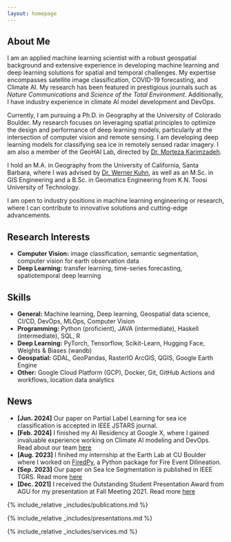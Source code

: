 ```yaml
---
layout: homepage
---
```


## About Me

I am an applied machine learning scientist with a robust geospatial background and extensive experience in developing machine learning and deep learning solutions for spatial and temporal challenges. My expertise encompasses satellite image classification, COVID-19 forecasting, and Climate AI. My research has been featured in prestigious journals such as _Nature Communications_ and _Science of the Total Environment_. Additionally, I have industry experience in climate AI model development and DevOps.

Currently, I am pursuing a Ph.D. in Geography at the University of Colorado Boulder. My research focuses on leveraging spatial principles to optimize the design and performance of deep learning models, particularly at the intersection of computer vision and remote sensing. I am developing deep learning models for classifying sea ice in remotely sensed radar imagery. I am also a member of the GeoHAI Lab, directed by [Dr. Morteza Karimzadeh](https://www.colorado.edu/geography/morteza-karimzadeh).

I hold an M.A. in Geography from the University of California, Santa Barbara, where I was advised by [Dr. Werner Kuhn](https://people.geog.ucsb.edu/~kuhn/), as well as an M.Sc. in GIS Engineering and a B.Sc. in Geomatics Engineering from K.N. Toosi University of Technology.

I am open to industry positions in machine learning engineering or research, where I can contribute to innovative solutions and cutting-edge advancements.

## Research Interests

- **Computer Vision:** image classification, semantic segmentation, computer vision for earth observation data
- **Deep Learning:** transfer learning, time-series forecasting, spatiotemporal deep learning

## Skills
- **General:**	Machine learning, Deep learning, Geospatial data science, CI/CD, DevOps, MLOps, Computer Vision
- **Programming:**	Python (proficient), JAVA (intermediate), Haskell (intermediate), SQL, R
- **Deep Learning:**	PyTorch, Tensorflow, Scikit-Learn, Hugging Face, Weights & Biases (wandb)
- **Geospatial:**	GDAL, GeoPandas, RasterIO ArcGIS, QGIS, Google Earth Engine
- **Other:**	Google Cloud Platform (GCP), Docker, Git, GitHub Actions and workflows, location data analytics

## News

- **[Jun. 2024]** Our paper on Partial Label Learning for sea ice classification is accepted in IEEE JSTARS journal.
- **[Feb. 2024]** I finished my AI Residency at Google X, where I gained invaluable experience working on Climate AI modeling and DevOps. Read about our team [here](https://x.company/projects/bellwether/)
- **[Aug. 2023]** I finihed my internship at the Earth Lab at CU Boulder where I worked on [FiredPy](https://earthlab.colorado.edu/blog/fired-fire-event-dilineation), a Python package for Fire Event Dilineation.
- **[Sep. 2023]** Our paper on Sea Ice Segmentation is published in IEEE TGRS. Read more [here](https://www.tandfonline.com/doi/full/10.1080/01431161.2023.2248560)
- **[Dec. 2021]** I received the Outstanding Student Presentation Award from AGU for my presentation at Fall Meeting 2021. Read more [here](https://www.agu.org/user-profile?cstkey=8cc1bde5-64f1-4758-83c4-e63ebb024ab6)


{% include_relative _includes/publications.md %}

{% include_relative _includes/presentations.md %}

{% include_relative _includes/services.md %}
